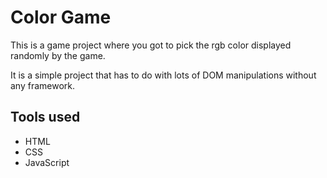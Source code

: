 
# Color Game

This is a game project where you got to pick the rgb color displayed randomly by the game.

It is a simple project that has to do with lots of DOM manipulations without any framework.

## Tools used

- HTML
- CSS
- JavaScript